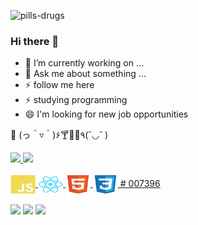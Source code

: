 ![pills-drugs](https://user-images.githubusercontent.com/70121248/130161011-f38293e8-3e6c-48ee-abeb-a13c2856b870.gif)



### Hi there 👋

- 🔭 I’m currently working on ...
- 💬 Ask me about something ...
- ⚡ follow me here 
- ⚡ studying programming 
- 😄 I'm looking for new job opportunities

 🌱 (っ＾▿＾)۶🍸🌟🍺٩(˘◡˘ )

<div>
  <a href="https://github.com/williamfilgueira">
  <img height="180em" src="https://github-readme-stats.vercel.app/api?username=williamfilgueira&show_icons=true&theme=dracula&include_all_commits=true&count_private=true"/>
  <img height="180em" src="https://github-readme-stats.vercel.app/api/top-langs/?username=williamfilgueira&layout=compact&langs_count=7&theme=dracula"/>
</div>

  
  <div style="display: inline_block"><br>
  <img align="center" alt="Will-Js" height="30" width="40" src="https://raw.githubusercontent.com/devicons/devicon/master/icons/javascript/javascript-plain.svg">
  <img align="center" alt="Will-React" height="30" width="40" src="https://raw.githubusercontent.com/devicons/devicon/master/icons/react/react-original.svg">
  <img align="center" alt="Will-HTML" height="30" width="40" src="https://raw.githubusercontent.com/devicons/devicon/master/icons/html5/html5-original.svg">
  <img align="center" alt="Will-CSS" height="30" width="40" src="https://raw.githubusercontent.com/devicons/devicon/master/icons/css3/css3-original.svg">
   <font style="vertical-align: inherit;"><font style="vertical-align: inherit;"># 007396</font></font>
 

</div>
  
  <br> 
  <div> 
  <a href="https://www.instagram.com/williamfilgueira/" target="_blank"><img src="https://img.shields.io/badge/-Instagram-%23E4405F?style=for-the-badge&logo=instagram&logoColor=white" target="_blank"></a>
  <a href = "mailto:williamfilgueira@gmail.com"><img src="https://img.shields.io/badge/-Gmail-%23333?style=for-the-badge&logo=gmail&logoColor=white" target="_blank"></a>
  <a href="https://www.linkedin.com/in/william-filgueira-053583123/" target="_blank"><img src="https://img.shields.io/badge/-LinkedIn-%230077B5?style=for-the-badge&logo=linkedin&logoColor=white" target="_blank"></a> 
  <a href="  
 
</div>

 
